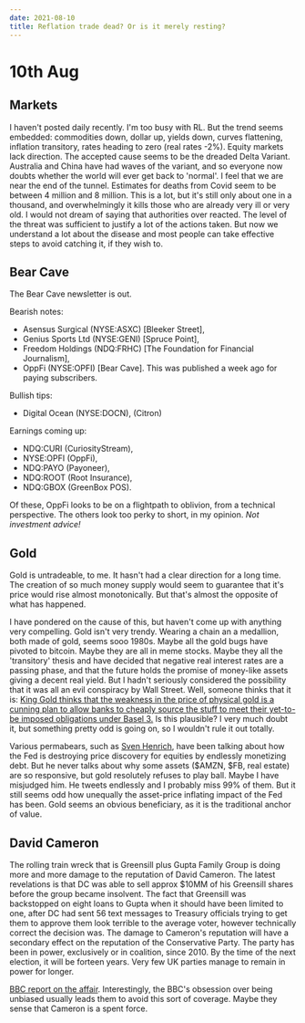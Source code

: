 ```yaml
---
date: 2021-08-10
title: Reflation trade dead? Or is it merely resting?
---
```



# 10th Aug

## Markets

I haven't posted daily recently.
I'm too busy with RL.
But the trend seems embedded: commodities down, dollar up, yields down, curves flattening, inflation transitory, rates heading to zero (real rates -2%). Equity markets lack direction.
The accepted cause seems to be the dreaded Delta Variant.
Australia and China have had waves of the variant, and so everyone now doubts whether the world will ever get back to 'normal'.
I feel that we are near the end of the tunnel.
Estimates for deaths from Covid seem to be between 4 million and 8 million. 
This is a lot, but it's still only about one in a thousand, and overwhelmingly it kills those who are already very ill or very old.
I would not dream of saying that authorities over reacted. 
The level of the threat was sufficient to justify a lot of the actions taken.
But now we understand a lot about the disease and most people can take effective steps to avoid catching it, if they wish to. 

## Bear Cave

The Bear Cave newsletter is out.

Bearish notes:

- Asensus Surgical (NYSE:ASXC) [Bleeker Street],
- Genius Sports Ltd (NYSE:GENI) [Spruce Point],
- Freedom Holdings (NDQ:FRHC) [The Foundation for Financial Journalism],
- OppFi (NYSE:OPFI) [Bear Cave]. This was published a week ago for paying subscribers.


Bullish tips:

- Digital Ocean (NYSE:DOCN), (Citron)

Earnings coming up:

- NDQ:CURI (CuriosityStream),
- NYSE:OPFI (OppFi),
- NDQ:PAYO (Payoneer),
- NDQ:ROOT (Root Insurance),
- NDQ:GBOX (GreenBox POS).

Of these, OppFi looks to be on a flightpath to oblivion, from a technical perspective.
The others look too perky to short, in my opinion. 
_Not investment advice!_

## Gold

Gold is untradeable, to me. 
It hasn't had a clear direction for a long time.
The creation of so much money supply would seem to guarantee that it's price would rise almost monotonically.
But that's almost the opposite of what has happened. 

I have pondered on the cause of this, but haven't come up with anything very compelling.
Gold isn't very trendy. Wearing a chain an a medallion, both made of gold, seems sooo 1980s. 
Maybe all the gold bugs have pivoted to bitcoin.
Maybe they are all in meme stocks.
Maybe they all the 'transitory' thesis and have decided that negative real interest rates are a passing phase, and that the future holds the promise of money-like assets giving a decent real yield.
But I hadn't seriously considered the possibility that it was all an evil conspiracy by Wall Street.
Well, someone thinks that it is: [King Gold thinks that the weakness in the price of physical gold is a cunning plan to allow banks to cheaply source the stuff to meet their yet-to-be imposed obligations under Basel 3.](https://kingworldnews.com/the-gold-markets-why-me-moment-and-the-dark-side-of-manipulation/)
Is this plausible? I very much doubt it, but something pretty odd is going on, so I wouldn't rule it out totally.

Various permabears, such as [Sven Henrich](https://twitter.com/NorthmanTrader), have been talking about how the Fed is destroying price discovery for equities by endlessly monetizing debt. 
But he never talks about why some assets ($AMZN, $FB, real estate) are so responsive, but gold resolutely refuses to play ball.
Maybe I have misjudged him. He tweets endlessly and I probably miss 99% of them.
But it still seems odd how unequally the asset-price inflating impact of the Fed has been.
Gold seems an obvious beneficiary, as it is the traditional anchor of value.

## David Cameron

The rolling train wreck that is Greensill plus Gupta Family Group is doing more and more damage to the reputation of David Cameron. The latest revelations is that DC was able to sell approx $10MM of his Greensill shares before the group became insolvent. The fact that Greensill was backstopped on eight loans to Gupta when it should have been limited to one, after DC had sent 56 text messages to Treasury officials trying to get them to approve them look terrible to the average voter, however technically correct the decision was.
The damage to Cameron's reputation will have a secondary effect on the reputation of the Conservative Party. 
The party has been in power, exclusively or in coalition, since 2010. By the time of the next election, it will be forteen years. 
Very few UK parties manage to remain in power for longer.

[BBC report on the affair](https://www.bbc.co.uk/news/uk-58149765). Interestingly, the BBC's obsession over being unbiased usually leads them to avoid this sort of coverage. Maybe they sense that Cameron is a spent force.
